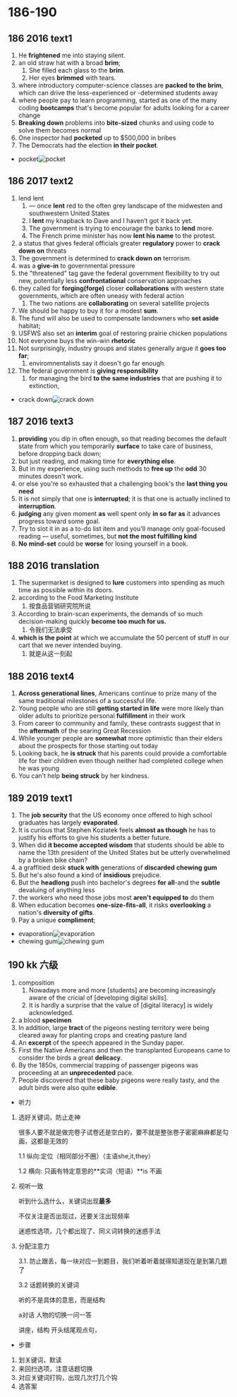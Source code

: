 # 186-190

## 186 2016 text1

1. He **frightened** me into staying silent.
2. an old straw hat with a broad **brim**;
   1. She filled each glass to the **brim**.
   2. Her eyes **brimmed** with tears.
3. where introductory computer-science classes are **packed to the brim**, which can drive the less-experienced or -determined students away
4. where people pay to learn programming, started as one of the many coding **bootcamps** that's become popular for adults looking for a career change
5. **Breaking down** problems into **bite-sized** chunks and using code to solve them becomes normal
6. One inspector had **pocketed** up to $500,000 in bribes
7. The Democrats had the election **in their pocket**.

- pocket![pocket](https://www.shutterstock.com/image-vector/patch-pocket-uniform-clothes-pockets-260nw-1431106055.jpg)

## 186 2017 text2

1. lend lent
   1. — once **lent** red to the often grey landscape of the midwesten and southwestern United States
   2. I **lent** my knapback to Dave and I haven’t got it back yet.
   3. The government is trying to encourage the banks to **lend** more.
   4. The French prime minister has now **lent his name** to the protest.
2. a status that gives federal officials greater **regulatory** power to **crack down on** threats
3. The government is determined to **crack down on** terrorism.
4. was a **give-in** to governmental pressure
5. the "threatened" tag gave the federal government flexibility to try out new, potentially less **confrontational** conservation approaches
6. they called for **forging(forge)** closer **collaborations** with western state governments, which are often uneasy with federal action
   1. The two nations are **collaborating** on several satellite projects
7. We should be happy to buy it for a modest **sum**.
8. The fund will also be used to compensate landowners who **set aside** habitat;
9. USFWS also set an **interim** goal of restoring prairie chicken populations
10. Not everyone buys the win-win **rhetoric**
11. Not surprisingly, industry groups and states generally argue it **goes too far**;
    1. enviromnentalists say it doesn't go far enough.
12. The federal government is **giving responsibility**
    1. for managing the bird **to the same industries** that are pushing it to extinction,

- crack down![crack down](https://upload.wikimedia.org/wikipedia/en/3/35/Crackdownfinalbox.jpg)

## 187 2016 text3

1. **providing** you dip in often enough, so that reading becomes the default state from which you temporarily **surface** to take care of business, before dropping back down;
2. but just reading, and making time for **everything else**.
3. But in my experience, using such methods to **free up** the **odd** 30 minutes doesn't work.
4. or else you're so exhausted that a challenging book's the **last thing you need**
5. It is not simply that one is **interrupted**; it is that one is actually inclined to **interruption**.
6. **judging** any given moment **as** well spent only **in so far as** it advances progress toward some goal.
7. Try to slot it in as a to-do list item and you'll manage only goal-focused reading — useful, sometimes, but **not the most fulfilling kind**
8. **No** **mind-set** could be **worse** for losing yourself in a book.

## 188 2016 translation

1. The supermarket is designed to **lure** customers into spending as much time as possible within its doors.
2. according to the Food Marketing Institute
   1. 按食品营销研究院所说
3. According to brain-scan experiments, the demands of so much decision-making quickly **become too much for us.**
   1. 令我们无法承受
4. **which is the point** at which we accumulate the 50 percent of stuff in our cart that we never intended buying.
   1. 就是从这一刻起

## 188 2016 text4

1. **Across generational lines**, Americans continue to prize many of the same traditional milestones of a successful life.
2. Young people who are still **getting started in life** were more likely than older adults to prioritize personal **fulfillment** in their work
3. From career to community and family, these contrasts suggest that in the **aftermath** of the searing Great Recession
4. While younger people are **somewhat** more optimistic than their elders about the prospects for those starting out today
5. Looking back, he **is struck** that his parents could provide a comfortable life for their children even though neither had completed college when he was young
6. You can’t help **being struck** by her kindness.

## 189 2019 text1

1. The **job security** that the US economy once offered to high school graduates has largely **evaporated**.
2. It is curious that Stephen Koziatek feels **almost as though** he has to justify his efforts to give his students a better future.
3. When did **it become accepted wisdom** that students should be able to name the 13th president of the United States but be utterly overwhelmed by a broken bike chain?
4. a graffitied desk **stuck with** generations of **discarded** **chewing gum**
5. But he's also found a kind of **insidious** prejudice.
6. But the **headlong** push into bachelor's degrees **for all**-and the **subtle** devaluing of anything less
7. the workers who need those jobs most **aren't equipped to** do them
8. When education becomes **one-size-fits-all**, it risks **overlooking** a nation's **diversity of gifts**.
9. Pay a unique **compliment**;

- evaporation![evaporation](https://i.ytimg.com/vi/2iXqoLPjSTg/maxresdefault.jpg)
- chewing gum![chewing gum](https://i0.wp.com/thesingaporeconscience.com/wp-content/uploads/2022/04/chewing-gum-scaled.jpg?resize=1360%2C765&ssl=1)

## 190 kk 六级

1. composition
   1. Nowadays more and more [students] are becoming increasingly aware of the cricial of [developing digital skills].
   2. It is hardly a surprise that the value of [digital literacy] is widely acknowledged.
2. a blood **specimen**
3. In addition, large **tract** of the pigeons nesting territory were being cleared away for planting crops and creating pasture land
4. An **excerpt** of the speech appeared in the Sunday paper.
5. First the Native Americans and then the transplanted Europeans came to consider the birds a great **delicacy**.
6. By the 1850s, commercial trapping of passenger pigeons was proceeding at an **unprecedented** pace.
7. People discovered that these baby pigeons were really tasty, and the adult birds were also quite **edible**.

- 听力

1. 选好关键词，防止走神

   很多人要不就是做完卷子试卷还是空白的，要不就是整张卷子密密麻麻都是勾画，这都是无效的

   1.1 纵向:定位（相同部分不圈）（主语she,it,they）

   1.2 横向: 只画有特定意思的**实词（短语）**is 不画

2. 视听一致

   听到什么选什么，关键词出现**最多**

   不仅关注是否出现过，还要关注出现频率

   迷惑性选项，几个都出现了、同义词转换的迷惑手法

3. 分配注意力

   3.1. 防止跟丢，每一块对应一到题目，我们听着听着就得知道现在是到第几题了

   3.2 话题转换的关键词

   听的不是具体的意思，而是结构

   a对话 人物的切换一问一答

   讲座，结构 开头结尾观点句，

- 步骤

1. 划关键词，默读
2. 来回扫选项，注意话题切换
3. 对应关键词打钩，出现几次打几个钩
4. 选答案

